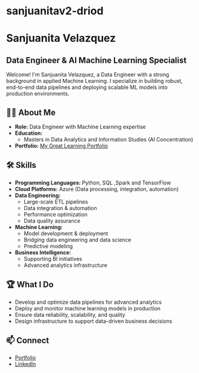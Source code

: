 # sanjuanitav2-driod
# Sanjuanita Velazquez

**Data Engineer & AI Machine Learning Specialist**
---

Welcome! I'm Sanjuanita Velazquez, a Data Engineer with a strong background in applied Machine Learning. I specialize in building robust, end-to-end data pipelines and deploying scalable ML models into production environments.

## 👩‍💻 About Me

- **Role:** Data Engineer with Machine Learning expertise
- **Education:** 
  - Masters in Data Analytics and Information Studies (AI Concentration)
- **Portfolio:** [My Great Learning Portfolio](https://www.mygreatlearning.com/eportfolio/sanjuanita-velazquez)

## 🛠️ Skills

- **Programming Languages:** Python, SQL ,Spark and TensorFlow
- **Cloud Platforms:** Azure (Data processing, integration, automation)
- **Data Engineering:** 
  - Large-scale ETL pipelines
  - Data integration & automation
  - Performance optimization
  - Data quality assurance
- **Machine Learning:** 
  - Model development & deployment
  - Bridging data engineering and data science
  - Predictive modeling
- **Business Intelligence:** 
  - Supporting BI initiatives
  - Advanced analytics infrastructure

## 🏆 What I Do

- Develop and optimize data pipelines for advanced analytics
- Deploy and monitor machine learning models in production
- Ensure data reliability, scalability, and quality
- Design infrastructure to support data-driven business decisions

## 📫 Connect

- [Portfolio](https://www.mygreatlearning.com/eportfolio/sanjuanita-velazquez)
- [LinkedIn](#) <!-- [(https://www.linkedin.com/in/sanjuanitavelazquez/)-->


